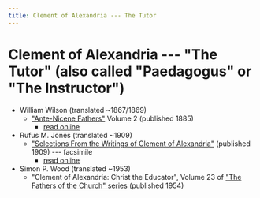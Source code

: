 ```yaml
---
title: Clement of Alexandria --- The Tutor
---
```


# Clement of Alexandria --- "The Tutor" (also called "Paedagogus" or "The Instructor")

* William Wilson (translated ~1867/1869)
  * ["Ante-Nicene Fathers"](anf.html) Volume 2 (published 1885) 
    * [read online](https://ccel.org/ccel/schaff/anf02/anf02.vi.iii.html)
* Rufus M. Jones (translated ~1909)
  * ["Selections From the Writings of Clement of Alexandria"](http://files.xpian.info/selections_from_the_writings_of_clement_of_alexandria_jones.pdf) (published 1909) --- facsimile
    * [read online](https://books.google.com/books?id=gHo7AQAAMAAJ)
* Simon P. Wood (translated ~1953)
  * "Clement of Alexandria: Christ the Educator", Volume 23 of ["The Fathers of the Church" series](fathersofthechurch.html) (published 1954)

